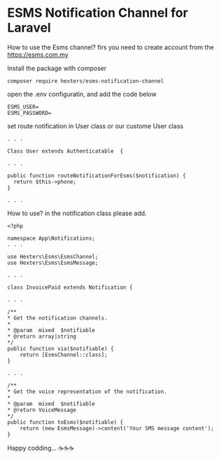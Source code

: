 # ESMS Notification Channel for Laravel
How to use the Esms channel? firs you need to create  account from the https://esms.com.my 


Install the package with composer
```
composer require hexters/esms-notification-channel
```

open the .env configuratin, and add the code below
```
ESMS_USER=
ESMS_PASSWORD=
```

set route notification in User class or our custome User class
```
. . .

Class User extends Authenticatable  {

. . .

public function routeNotificationForEsms($notification) {
  return $this->phone;
}

. . .
```

How to use? in the notification class please add.
```
<?php 

namespace App\Notifications;
. . .

use Hexters\Esms\EsmsChannel;
use Hexters\Esms\EsmsMessage;

. . .

class InvoicePaid extends Notification {

. . . 

/**
* Get the notification channels.
*
* @param  mixed  $notifiable
* @return array|string
*/
public function via($notifiable) {
    return [EsmsChannel::class];
}

. . .

/**
* Get the voice representation of the notification.
*
* @param  mixed  $notifiable
* @return VoiceMessage
*/
public function toEsms($notifiable) {
    return (new EsmsMessage)->content('Your SMS message content');
}

```

Happy codding... ☕☕☕